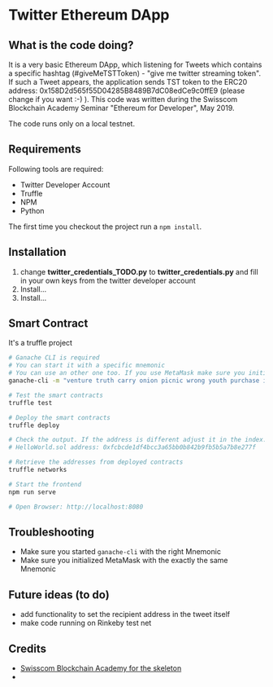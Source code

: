 # Twitter Ethereum DApp

## What is the code doing?

It is a very basic Ethereum DApp, which listening for Tweets which contains a specific hashtag (#giveMeTSTToken) - "give me twitter streaming token". If such a Tweet appears, the application sends TST token to the ERC20 address: 0x158D2d565f55D04285B8489B7dC08edCe9c0ffE9 (please change if you want :-) ). This code was written during the Swisscom Blockchain Academy Seminar "Ethereum for Developer", May 2019.

The code runs only on a local testnet. 

## Requirements

Following tools are required:

- Twitter Developer Account
- Truffle
- NPM
- Python

The first time you checkout the project run a `npm install`.

## Installation

1. change **twitter_credentials_TODO.py** to **twitter_credentials.py** and fill in your own keys from the twitter developer account
2. Install...
3. Install...

## Smart Contract

It's a truffle project

```bash
# Ganache CLI is required
# You can start it with a specific mnemonic
# You can use an other one too. If you use MetaMask make sure you initialize MM with the same Mnemonic
ganache-cli -m "venture truth carry onion picnic wrong youth purchase injury cloud security danger"

# Test the smart contracts
truffle test

# Deploy the smart contracts
truffle deploy

# Check the output. If the address is different adjust it in the index.html
# HelloWorld.sol address: 0xfcbcde1df4bcc3a65bb0b842b9fb5b5a7b8e277f

# Retrieve the addresses from deployed contracts
truffle networks

# Start the frontend
npm run serve

# Open Browser: http://localhost:8080
```

## Troubleshooting

- Make sure you started `ganache-cli` with the right Mnemonic
- Make sure you initialized MetaMask with the exactly the same Mnemonic


## Future ideas (to do)

- add functionality to set the recipient address in the tweet itself
- make code running on Rinkeby test net

## Credits

- [Swisscom Blockchain Academy for the skeleton](https://github.com/swisscom-blockchain/dapp-skeleton)   
- 